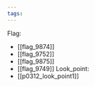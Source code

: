 ```yaml
---
tags:
---
```

Flag:
- [[flag_9874]]
- [[flag_9752]]
- [[flag_9875]]
- [[flag_9749]]
Look_point:
- [[p0312_look_point1]]
